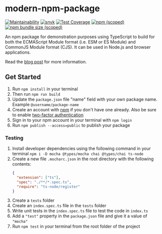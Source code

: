# modern-npm-package
[![Maintainability](https://api.codeclimate.com/v1/badges/f6100b2eaa51d397e1b0/maintainability)](https://codeclimate.com/github/sanishchirayath1/modern-package-npm/maintainability)
[![snyk](https://snyk.io/test/npm/@sanishchirayath/modern-package-npm/badge.svg)](https://snyk.io/test/npm/@sanishchirayath/modern-package-npm)
[![Test Coverage](https://api.codeclimate.com/v1/badges/8317dd28fc8bb91894ef/test_coverage)](https://codeclimate.com/github/sanishchirayath1/modern-package-npm/test_coverage)
[![npm (scoped)](https://img.shields.io/npm/v/%40sanishchirayath/modern-package-npm)](https://github.com/sanishchirayath1/modern-package-npm)
[![npm bundle size (scoped)](https://img.shields.io/bundlephobia/min/%40sanishchirayath/modern-package-npm)](https://github.com/sanishchirayath1/modern-package-npm)

An npm package for demonstration purposes using TypeScript to build for both the ECMAScript Module format (i.e. ESM or ES Module) and CommonJS Module format (CJS). It can be used in Node.js and browser applications.

Read the [blog post](https://snyk.io/blog/best-practices-create-modern-npm-package/) for more information.

## Get Started

1. Run `npm install` in your terminal
1. Then run `npm run build`
1. Update the `package.json` file "name" field with your own package name. Example `@username/package-name`
1. Create an account with [npm](https://www.npmjs.com/signup) if you don't have one already. Also be sure to enable [two-factor authentication](https://docs.npmjs.com/configuring-two-factor-authentication)
1. Sign in to your npm account in your terminal with `npm login`
1. Run `npm publish --access=public` to publish your package

### Testing

1. Install developer dependencies using the following command in your terminal `npm i -D mocha @types/mocha chai @types/chai ts-node`
1. Create a new file `.mocharc.json` in the root directory with the following contents:
   ```json
   {
     "extension": ["ts"],
     "spec": "./**/*.spec.ts",
     "require": "ts-node/register"
   }
   ```
1. Create a `tests` folder
1. Create an `index.spec.ts` file in the `tests` folder
1. Write unit tests in the `index.spec.ts` file to test the code in `index.ts`
1. Add a `"test"` property in the `package.json` file and give it a value of `"mocha"`
1. Run `npm test` in your terminal from the root folder of the project
